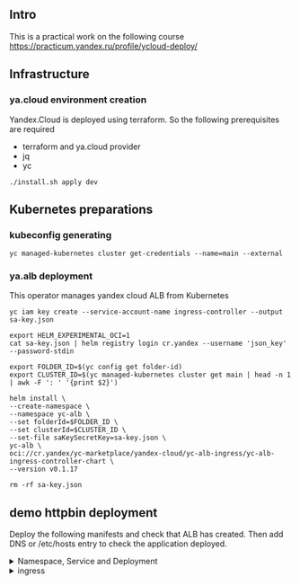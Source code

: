 ## Intro

This is a practical work on the following course https://practicum.yandex.ru/profile/ycloud-deploy/

## Infrastructure

### ya.cloud environment creation

Yandex.Cloud is deployed using terraform. So the following prerequisites are required

- terraform and ya.cloud provider
- jq
- yc


```
./install.sh apply dev
```

## Kubernetes preparations

### kubeconfig generating

```
yc managed-kubernetes cluster get-credentials --name=main --external
```

### ya.alb deployment

This operator manages yandex cloud ALB from Kubernetes

```
yc iam key create --service-account-name ingress-controller --output sa-key.json

export HELM_EXPERIMENTAL_OCI=1
cat sa-key.json | helm registry login cr.yandex --username 'json_key' --password-stdin

export FOLDER_ID=$(yc config get folder-id)
export CLUSTER_ID=$(yc managed-kubernetes cluster get main | head -n 1 | awk -F ': ' '{print $2}')

helm install \
--create-namespace \
--namespace yc-alb \
--set folderId=$FOLDER_ID \
--set clusterId=$CLUSTER_ID \
--set-file saKeySecretKey=sa-key.json \
yc-alb \
oci://cr.yandex/yc-marketplace/yandex-cloud/yc-alb-ingress/yc-alb-ingress-controller-chart \
--version v0.1.17

rm -rf sa-key.json
```

## demo httpbin deployment

Deploy the following manifests and check that ALB has created. Then add DNS or /etc/hosts entry to check the application deployed.

<details> 
  <summary>Namespace, Service and Deployment </summary>

```yaml
apiVersion: v1    
kind: Namespace                
metadata:
  name: httpbin 
---
apiVersion: apps/v1
kind: Deployment
metadata:
  name: httpbin
  labels:
    app: httpbin
spec:
  replicas: 1
  selector:
    matchLabels:
      app: httpbin
  template:
    metadata:
      labels:
        app: httpbin
    spec:
      containers:
        - name: httpbin
          image: kong/httpbin:latest
          ports:
            - name: http
              containerPort: 80
---
apiVersion: v1
kind: Service
metadata:
  name: httpbin
spec:
  type: NodePort
  selector:
    app: httpbin
  ports:
    - name: http
      port: 80
      targetPort: 80
      protocol: TCP
      nodePort: 30081
```
</details>

<details> 
  <summary>ingress </summary>

```yaml
apiVersion: networking.k8s.io/v1
kind: Ingress
metadata:
  name: httpbin
  annotations:
    ingress.alb.yc.io/subnets: <id подсети>
    ingress.alb.yc.io/external-ipv4-address: <ip адрес балансировщика>
    ingress.alb.yc.io/group-name: infra-ingress
    ingress.alb.yc.io/security-groups: <id группы безопасности>
spec:
  rules:
    - host: httpbin.infra.<домен>
      http:
        paths:
          - path: /
            pathType: Prefix
            backend:
              service:
                name: httpbin
                port:
                  number: 80

```
</details>